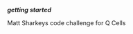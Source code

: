 **_getting started_**

Matt Sharkeys code challenge for Q Cells

<!--
## Make React Components

> You must execute a `yarn install` command before you can execute a `yarn start` command

The goal of this Step 1 is to make the web page you run via `yarn start` look like the template.html file.
To do that, you will want to take the _contents_ of the template.html file and have it rendered by React.

This is a multi-step process

- Take the CSS and JS Files from Template.html and simply put them into the head of the index.html file as you normally would.

  - We want to focus on React component functionality first. We will discuss importing CSS via React at another time

- Next, start to bring over the HTML from within the Template.html file into App.js file.

  - You can do this step all at ones or element by elment.

- Once you have all the HTML being redered out of the `App.js` file then you need to break that HTML file/elemnets into compononents.

  - We can show you in class how do that for a simple Component. From there, use the wiki and other resources to help you accomplish this task.

:star: Use the `/public/Step1.png` file located in the public folder as guidance for the compoenents you should create.

> This material was covered in the videos you have been pointed to, within this wiki and or simply found through some good Google Searching

## Click Handler

- Add a button to the Content Component
- Add a click handler that will console.log a message

## After Compoments are Built

- Implement Routing to render the components
  - The package `react-router-dom` is already included in the packages.json file so you do not have to install
  - [Wiki Page](http://code.sabio.la:8080/tfs/SabioCollection/Content-JavaScript/_wiki/wikis/Content-JavaScript.wiki?pagePath=%2FJavascript%20Home%2FReact%20Home%2FReact%20Router&wikiVersion=GBwikiMaster)

## Ajax Call

- Make a hard coded ajax call to the login endpoint (user example below)

  - Search this wiki ["Axios Template"](http://code.sabio.la:8080/tfs/SabioCollection/_wikisearch?type=wiki&text=axios%20call)

```javascript
var payload = { email: "user@google.com", password: "password" };
``` -->
